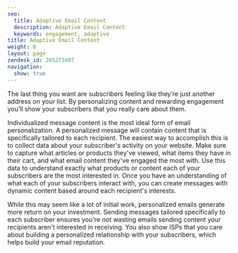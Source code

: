 ```yaml
---
seo:
  title: Adaptive Email Content 
  description: Adaptive Email Content 
  keywords: engagement, adaptive
title: Adaptive Email Content 
weight: 0
layout: page
zendesk_id: 205273497
navigation:
  show: true
---
```


The last thing you want are subscribers feeling like they’re just another address on your list. By personalizing content and rewarding engagement you’ll show your subscribers that you really care about them. 

Individualized message content is the most ideal form of email personalization. A personalized message will contain content that is specifically tailored to each recipient. The easiest way to accomplish this is to collect data about your subscriber's activity on your website. Make sure to capture what articles or products they've viewed, what items they have in their cart, and what email content they've engaged the most with. Use this data to understand exactly what products or content each of your subscribers are the most interested in. Once you have an understanding of what each of your subscribers interact with, you can create messages with dynamic content based around each recipient's interests. 

While this may seem like a lot of initial work, personalized emails generate more return on your investment. Sending messages tailored specifically to each subscriber ensures you're not wasting emails sending content your recipients aren't interested in receiving. You also show ISPs that you care about building a personalized relationship with your subscribers, which helps build your email reputation. 

 

